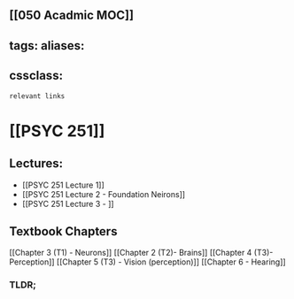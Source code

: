 [[050 Acadmic MOC]]
---
tags: 
aliases: 
 - 
cssclass: 
---
`relevant links`

 # [[PSYC 251]]
 
 ## Lectures:
- [[PSYC 251 Lecture 1]]
 - [[PSYC 251 Lecture 2 - Foundation Neirons]]
 - [[PSYC 251 Lecture 3 - ]]

## Textbook Chapters
[[Chapter 3 (T1) - Neurons]]
[[Chapter 2 (T2)- Brains]]
[[Chapter 4 (T3)- Perception]]
[[Chapter 5 (T3) - Vision (perception)]]
[[Chapter 6 - Hearing]]
### TLDR;